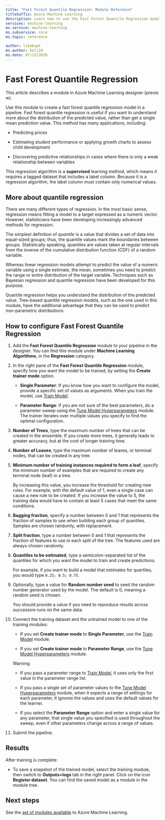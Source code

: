 ```yaml
---
title: "Fast Forest Quantile Regression: Module Reference"
titleSuffix: Azure Machine Learning
description: Learn how to use the Fast Forest Quantile Regression module to create a regression model that can predict values for a specified number of quantiles.
services: machine-learning
ms.service: machine-learning
ms.subservice: core
ms.topic: reference

author: likebupt
ms.author: keli19
ms.date: 07/13/2020
---
```

# Fast Forest Quantile Regression

This article describes a module in Azure Machine Learning designer (preview).

Use this module to create a fast forest quantile regression model in a pipeline. Fast forest quantile regression is useful if you want to understand more about the distribution of the predicted value, rather than get a single mean prediction value. This method has many applications, including:  
  
- Predicting prices  
  
- Estimating student performance or applying growth charts to assess child development  
  
- Discovering predictive relationships in cases where there is only a weak relationship between variables  
  
This regression algorithm is a **supervised** learning method, which means it requires a tagged dataset that includes a label column. Because it is a regression algorithm, the label column must contain only numerical values.

## More about quantile regression

There are many different types of regression. In the most basic sense, regression means fitting a model to a target expressed as a numeric vector. However, statisticians have been developing increasingly advanced methods for regression.

The simplest definition of *quantile* is a value that divides a set of data into equal-sized groups; thus, the quantile values mark the boundaries between groups. Statistically speaking, quantiles are values taken at regular intervals from the inverse of the cumulative distribution function (CDF) of a random variable.

Whereas linear regression models attempt to predict the value of a numeric variable using a single estimate, the *mean*, sometimes you need to predict the range or entire distribution of the target variable. Techniques such as Bayesian regression and quantile regression have been developed for this purpose.

Quantile regression helps you understand the distribution of the predicted value. Tree-based quantile regression models, such as the one used in this module, have the additional advantage that they can be used to predict non-parametric distributions.

  
## How to configure Fast Forest Quantile Regression

1. Add the **Fast Forest Quantile Regression** module to your pipeline in the designer. You can find this module under **Machine Learning Algorithms**, in the **Regression** category.

2. In the right pane of the **Fast Forest Quantile Regression** module, specify how you want the model to be trained, by setting the **Create trainer mode** option.  
  
    - **Single Parameter**: If you know how you want to configure the model, provide a specific set of values as arguments. When you train the model, use [Train Model](train-model.md).
  
    - **Parameter Range**: If you are not sure of the best parameters, do a parameter sweep using the [Tune Model Hyperparameters](tune-model-hyperparameters.md) module. The trainer iterates over multiple values you specify to find the optimal configuration.

3. **Number of Trees**, type the maximum number of trees that can be created in the ensemble. If you create more trees, it generally leads to greater accuracy, but at the cost of longer training time.  

4. **Number of Leaves**, type the maximum number of leaves, or terminal nodes, that can be created in any tree.  

5. **Minimum number of training instances required to form a leaf**, specify the minimum number of examples that are required to create any terminal node (leaf) in a tree.  
  
     By increasing this value, you increase the threshold for creating new rules. For example, with the default value of 1, even a single case can cause a new rule to be created. If you increase the value to 5, the training data would have to contain at least 5 cases that meet the same conditions.

6. **Bagging fraction**, specify a number between 0 and 1 that represents the fraction of samples to use when building each group of quantiles. Samples are chosen randomly, with replacement.

7. **Split fraction**, type a number between 0 and 1 that represents the fraction of features to use in each split of the tree. The features used are always chosen randomly.

8. **Quantiles to be estimated**, type a semicolon-separated list of the quantiles for which you want the model to train and create predictions.
  
     For example, if you want to build a model that estimates for quartiles, you would type `0.25; 0.5; 0.75`.  

9. Optionally, type a value for **Random number seed** to seed the random number generator used by the model.  The default is 0, meaning a random seed is chosen.
  
     You should provide a value if you need to reproduce results across successive runs on the same data.  

10. Connect the training dataset and the untrained model to one of the training modules: 

    - If you set **Create trainer mode** to **Single Parameter**, use the [Train Model](train-model.md) module.

    - If you set **Create trainer mode** to **Parameter Range**, use the [Tune Model Hyperparameters](tune-model-hyperparameters.md) module.

    > [!WARNING]
    > 
    > - If you pass a parameter range to [Train Model](train-model.md), it uses only the first value in the parameter range list.
    > 
    > - If you pass a single set of parameter values to the [Tune Model Hyperparameters](tune-model-hyperparameters.md) module, when it expects a range of settings for each parameter, it ignores the values and uses the default values for the learner.
    > 
    > - If you select the **Parameter Range** option and enter a single value for any parameter, that single value you specified is used throughout the sweep, even if other parameters change across a range of values.

11. Submit the pipeline.

## Results

After training is complete:

+ To save a snapshot of the trained model, select the training module, then switch to **Outputs+logs** tab in the right panel. Click on the icon **Register dataset**.  You can find the saved model as a module in the module tree.

## Next steps

See the [set of modules available](module-reference.md) to Azure Machine Learning.
